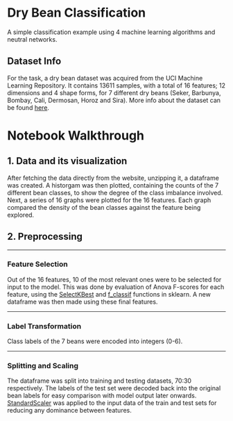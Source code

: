 # Dry Bean Classification
A simple classification example using 4 machine learning algorithms and neutral networks.

## Dataset Info
For the task, a dry bean dataset was acquired from the UCI Machine Learning Repository. It contains 13611 samples, with a total of 16 features; 12 dimensions and 4 shape forms, for 7 different dry beans (Seker, Barbunya, Bombay, Cali, Dermosan, Horoz and Sira). More info about the dataset can be found [here](https://archive-beta.ics.uci.edu/dataset/602/dry+bean+dataset).

# Notebook Walkthrough
## 1. Data and its visualization
After fetching the data directly from the website, unzipping it, a dataframe was created. A historgam was then plotted, containing the counts of the 7 different bean classes, to show the degree of the class imbalance involved. Next, a series of 16 graphs were plotted for the 16 features. Each graph compared the density of the bean classes against the feature being explored.

## 2. Preprocessing
---
### Feature Selection
Out of the 16 features, 10 of the most relevant ones were to be selected for input to the model. This was done by evaluation of Anova F-scores for each feature, using the [SelectKBest](https://scikit-learn.org/stable/modules/generated/sklearn.feature_selection.SelectKBest.html#sklearn.feature_selection.SelectKBest) and [f_classif](https://scikit-learn.org/stable/modules/generated/sklearn.feature_selection.f_classif.html#sklearn.feature_selection.f_classif) functions in sklearn. A new dataframe was then made using these final features. 

---
### Label Transformation
Class labels of the 7 beans were encoded into integers (0-6). 
 
 ---
### Splitting and Scaling
The dataframe was split into training and testing datasets, 70:30 respectively. The labels of the test set were decoded back into the original bean labels for easy comparison with model output later onwards. [StandardScaler](https://scikit-learn.org/stable/modules/generated/sklearn.preprocessing.StandardScaler.html) was applied to the input data of the train and test sets for reducing any dominance between features. 